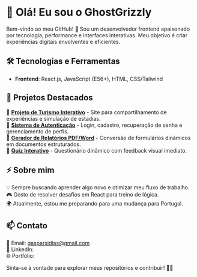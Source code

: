 # 👋 Olá! Eu sou o GhostGrizzly

Bem-vindo ao meu GitHub! 🚀 Sou um desenvolvedor frontend apaixonado por tecnologia, performance e interfaces interativas. Meu objetivo é criar experiências digitais envolventes e eficientes.

## 🛠️ Tecnologias e Ferramentas
- **Frontend**: React.js, JavaScript (ES6+), HTML, CSS/Tailwind

## 📌 Projetos Destacados
🔹 **[Projeto de Turismo Interativo](#)** - Site para compartilhamento de experiências e simulação de estadias.<br>
🔹 **[Sistema de Autenticação](#)** - Login, cadastro, recuperação de senha e gerenciamento de perfis.<br>
🔹 **[Gerador de Relatórios PDF/Word](#)** - Conversão de formulários dinâmicos em documentos estruturados.<br>
🔹 **[Quiz Interativo](#)** - Questionário dinâmico com feedback visual imediato.

## ⚡ Sobre mim
💡 Sempre buscando aprender algo novo e otimizar meu fluxo de trabalho.<br>
🎮 Gosto de resolver desafios em React para treino de lógica.<br>
🌍 Atualmente, estou me preparando para uma mudança para Portugal.

## 📫 Contato
📩 Email: [gasparsidias@gmail.com](mailto:gasparsidias@gmail.com)<br>
💼 LinkedIn: [](#)<br>
🌐 Portfólio: [](#)

Sinta-se à vontade para explorar meus repositórios e contribuir! 🐻👻

